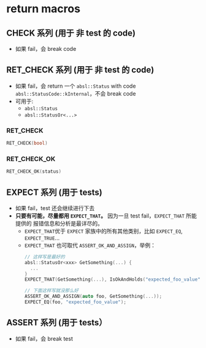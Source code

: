# return macros

## CHECK 系列 (用于 非 test 的 code)
* 如果 fail，会 break code

## RET_CHECK 系列 (用于 非 test 的 code)
* 如果 fail，会 return 一个 `absl::Status` with code `absl::StatusCode::kInternal`，不会 break code
* 可用于:
  * `absl::Status`
  * `absl::StatusOr<...>`
### RET_CHECK
```cpp
RET_CHECK(bool)
```
### RET_CHECK_OK
```cpp
RET_CHECK_OK(status)
```

## EXPECT 系列 (用于 tests)
* 如果 fail，test 还会继续进行下去
* **只要有可能，尽量都用 `EXPECT_THAT`。** 因为一旦 test fail，`EXPECT_THAT` 所能提供的 报错信息和分析是最详尽的。
  * `EXPECT_THAT`优于 `EXPECT` 家族中的所有其他类别，比如 `EXPECT_EQ`, `EXPECT_TRUE`... 
  * `EXPECT_THAT` 也可取代 `ASSERT_OK_AND_ASSIGN`，举例：
    ```cpp
    // 这样写是最好的
    absl::StatusOr<xxx> GetSomething(...) {
      ...
    }
    EXPECT_THAT(GetSomething(...), IsOkAndHolds("expected_foo_value"));
    
    // 下面这样写就没那么好
    ASSERT_OK_AND_ASSIGN(auto foo, GetSomething(...));
    EXPECT_EQ(foo, "expected_foo_value");
    ```

## ASSERT 系列 (用于 tests）
* 如果 fail，会 break test



